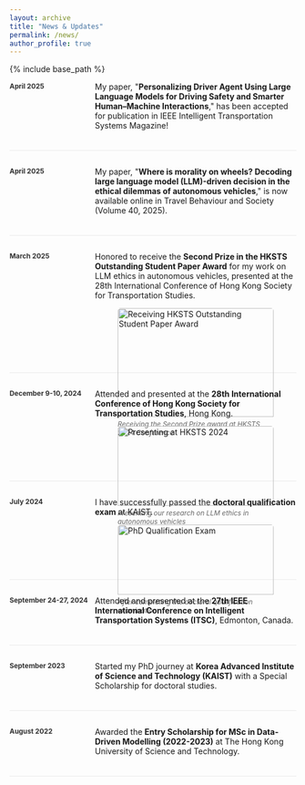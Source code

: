 ```yaml
---
layout: archive
title: "News & Updates"
permalink: /news/
author_profile: true
---
```


{% include base_path %}

<div class="news-container">
  <article class="news-item">
    <h2 class="news-date">April 2025</h2>
    <div class="news-content">
      <p>My paper, "<strong>Personalizing Driver Agent Using Large Language Models for Driving Safety and Smarter Human–Machine Interactions</strong>," has been accepted for publication in IEEE Intelligent Transportation Systems Magazine!</p>
    </div>
  </article>

  <article class="news-item">
    <h2 class="news-date">April 2025</h2>
    <div class="news-content">
      <p>My paper, "<strong>Where is morality on wheels? Decoding large language model (LLM)-driven decision in the ethical dilemmas of autonomous vehicles</strong>," is now available online in Travel Behaviour and Society (Volume 40, 2025).</p>
    </div>
  </article>

  <article class="news-item">
    <h2 class="news-date">March 2025</h2>
    <div class="news-content">
      <p>Honored to receive the <strong>Second Prize in the HKSTS Outstanding Student Paper Award</strong> for my work on LLM ethics in autonomous vehicles, presented at the 28th International Conference of Hong Kong Society for Transportation Studies.</p>
      <figure class="news-image">
        <img src="/images/news/hksts-award-2024.jpg" alt="Receiving HKSTS Outstanding Student Paper Award">
        <figcaption>Receiving the Second Prize award at HKSTS 2024 Conference</figcaption>
      </figure>
    </div>
  </article>

  <article class="news-item">
    <h2 class="news-date">December 9-10, 2024</h2>
    <div class="news-content">
      <p>Attended and presented at the <strong>28th International Conference of Hong Kong Society for Transportation Studies</strong>, Hong Kong.</p>
      <figure class="news-image">
        <img src="/images/news/hksts-presentation-2024.jpg" alt="Presenting at HKSTS 2024">
        <figcaption>Presenting our research on LLM ethics in autonomous vehicles</figcaption>
      </figure>
    </div>
  </article>

  <article class="news-item">
    <h2 class="news-date">July 2024</h2>
    <div class="news-content">
      <p>I have successfully passed the <strong>doctoral qualification exam</strong> at KAIST.</p>
      <figure class="news-image">
        <img src="/images/news/phd-qualification-2024.jpg" alt="PhD Qualification Exam">
        <figcaption>After completing the doctoral qualification examination</figcaption>
      </figure>
    </div>
  </article>

  <article class="news-item">
    <h2 class="news-date">September 24-27, 2024</h2>
    <div class="news-content">
      <p>Attended and presented at the <strong>27th IEEE International Conference on Intelligent Transportation Systems (ITSC)</strong>, Edmonton, Canada.</p>
    </div>
  </article>

  <article class="news-item">
    <h2 class="news-date">September 2023</h2>
    <div class="news-content">
      <p>Started my PhD journey at <strong>Korea Advanced Institute of Science and Technology (KAIST)</strong> with a Special Scholarship for doctoral studies.</p>
    </div>
  </article>

  <article class="news-item">
    <h2 class="news-date">August 2022</h2>
    <div class="news-content">
      <p>Awarded the <strong>Entry Scholarship for MSc in Data-Driven Modelling (2022-2023)</strong> at The Hong Kong University of Science and Technology.</p>
    </div>
  </article>
</div>

<style>
  .news-container {
    max-width: 800px;
    margin: 0 auto;
  }
  
  .news-item {
    display: flex;
    margin-bottom: 2em;
    border-bottom: 1px solid #eaeaea;
    padding-bottom: 1.5em;
  }
  
  .news-date {
    flex: 0 0 150px;
    font-size: 0.85em;
    font-weight: bold;
    color: #333;
    margin-top: 0;
  }
  
  .news-content {
    flex: 1;
  }
  
  .news-content p {
    margin-top: 0;
  }
  
  .news-image {
    margin-top: 10px;
    border-radius: 5px;
    overflow: hidden;
  }
  
  .news-image img {
    width: 100%;
    max-width: 500px;
    display: block;
  }
  
  .news-image figcaption {
    font-size: 0.85em;
    color: #666;
    font-style: italic;
    padding: 5px 0;
  }
  
  @media (max-width: 600px) {
    .news-item {
      flex-direction: column;
    }
    
    .news-date {
      margin-bottom: 0.5em;
    }
  }
</style>